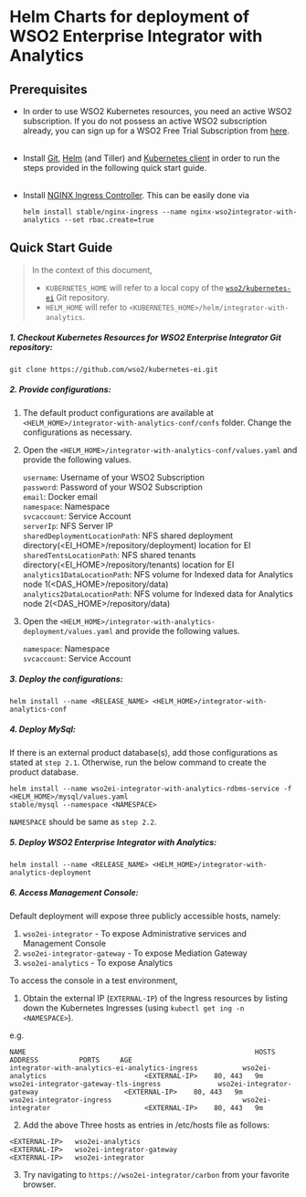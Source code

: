 # Helm Charts for deployment of WSO2 Enterprise Integrator with Analytics

## Prerequisites

* In order to use WSO2 Kubernetes resources, you need an active WSO2 subscription. If you do not possess an active WSO2
  subscription already, you can sign up for a WSO2 Free Trial Subscription from [here](https://wso2.com/free-trial-subscription).<br><br>

* Install [Git](https://git-scm.com/book/en/v2/Getting-Started-Installing-Git), [Helm](https://github.com/kubernetes/helm/blob/master/docs/install.md)
(and Tiller) and [Kubernetes client](https://kubernetes.io/docs/tasks/tools/install-kubectl/) in order to run the 
steps provided in the following quick start guide.<br><br>

* Install [NGINX Ingress Controller](https://kubernetes.github.io/ingress-nginx/deploy/). This can
 be easily done via 
  ```
  helm install stable/nginx-ingress --name nginx-wso2integrator-with-analytics --set rbac.create=true
  ```
## Quick Start Guide
>In the context of this document, <br>
>* `KUBERNETES_HOME` will refer to a local copy of the [`wso2/kubernetes-ei`](https://github.com/wso2/kubernetes-ei/)
Git repository. <br>
>* `HELM_HOME` will refer to `<KUBERNETES_HOME>/helm/integrator-with-analytics`. <br>

##### 1. Checkout Kubernetes Resources for WSO2 Enterprise Integrator Git repository:

```
git clone https://github.com/wso2/kubernetes-ei.git
```

##### 2. Provide configurations:

1. The default product configurations are available at `<HELM_HOME>/integrator-with-analytics-conf/confs` folder. Change the 
configurations as necessary.

2. Open the `<HELM_HOME>/integrator-with-analytics-conf/values.yaml` and provide the following values.

    `username`: Username of your WSO2 Subscription<br>
    `password`: Password of your WSO2 Subscription<br>
    `email`: Docker email<br>
    `namespace`: Namespace<br>
    `svcaccount`: Service Account<br>
    `serverIp`: NFS Server IP<br>
    `sharedDeploymentLocationPath`: NFS shared deployment directory(<EI_HOME>/repository/deployment) location for EI<br> 
    `sharedTentsLocationPath`: NFS shared tenants directory(<EI_HOME>/repository/tenants) location for EI<br>
    `analytics1DataLocationPath`: NFS volume for Indexed data for Analytics node 1(<DAS_HOME>/repository/data)<br> 
    `analytics2DataLocationPath`: NFS volume for Indexed data for Analytics node 2(<DAS_HOME>/repository/data)
    
3. Open the `<HELM_HOME>/integrator-with-analytics-deployment/values.yaml` and provide the following values.

    `namespace`: Namespace<br>
    `svcaccount`: Service Account
    
##### 3. Deploy the configurations:

```
helm install --name <RELEASE_NAME> <HELM_HOME>/integrator-with-analytics-conf
```

##### 4. Deploy MySql:
If there is an external product database(s), add those configurations as stated at `step 2.1`. Otherwise, run the below
 command to create the product database. 
```
helm install --name wso2ei-integrator-with-analytics-rdbms-service -f <HELM_HOME>/mysql/values.yaml 
stable/mysql --namespace <NAMESPACE>
```
`NAMESPACE` should be same as `step 2.2`.

##### 5. Deploy WSO2 Enterprise Integrator with Analytics:

```
helm install --name <RELEASE_NAME> <HELM_HOME>/integrator-with-analytics-deployment
```

##### 6. Access Management Console:

Default deployment will expose three publicly accessible hosts, namely:<br>
1. `wso2ei-integrator` - To expose Administrative services and Management Console<br>
2. `wso2ei-integrator-gateway` - To expose Mediation Gateway<br>
3. `wso2ei-analytics` - To expose Analytics<br>

To access the console in a test environment,

1. Obtain the external IP (`EXTERNAL-IP`) of the Ingress resources by listing down the Kubernetes Ingresses (using `kubectl get ing -n <NAMESPACE>`).

e.g.

```
NAME                                                        HOSTS                                ADDRESS          PORTS     AGE
integrator-with-analytics-ei-analytics-ingress           wso2ei-analytics                        <EXTERNAL-IP>    80, 443   9m
wso2ei-integrator-gateway-tls-ingress              wso2ei-integrator-gateway                     <EXTERNAL-IP>    80, 443   9m
wso2ei-integrator-ingress                                wso2ei-integrator                       <EXTERNAL-IP>    80, 443   9m
```

2. Add the above Three hosts as entries in /etc/hosts file as follows:

```
<EXTERNAL-IP>	wso2ei-analytics
<EXTERNAL-IP>	wso2ei-integrator-gateway
<EXTERNAL-IP>	wso2ei-integrator
```

3. Try navigating to `https://wso2ei-integrator/carbon` from your favorite browser.

